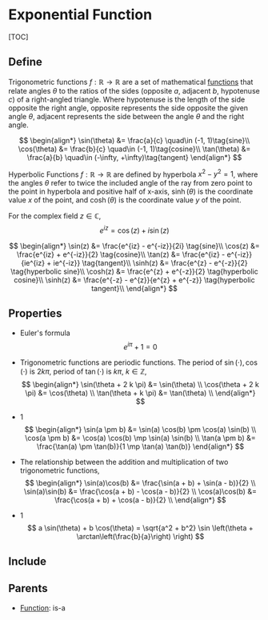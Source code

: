 # Exponential Function

[TOC]

## Define

Trigonometric functions $f: \mathbb R \to \mathbb R$ are a set of mathematical [functions](./Function.md) that relate angles $\theta$ to the ratios of the sides (opposite $a$, adjacent $b$, hypotenuse $c$) of a right-angled triangle. Where hypotenuse is the length of the side opposite the right angle, opposite represents the side opposite the given angle $\theta$, adjacent represents the side between the angle $\theta$ and the right angle.

$$
\begin{align*}
  \sin(\theta) &= \frac{a}{c}  \quad\in (-1, 1)\tag{sine}\\
  \cos(\theta) &= \frac{b}{c}  \quad\in (-1, 1)\tag{cosine}\\
  \tan(\theta) &= \frac{a}{b}  \quad\in (-\infty, +\infty)\tag{tangent}
\end{align*}
$$

Hyperbolic Functions $f: \mathbb R \to \mathbb R$ are defined by hyperbola $x^2 - y^2 = 1$, where the angles $\theta$ refer to twice the included angle of the ray from zero point to the point in hyperbola and positive half of x-axis, $\sinh(\theta)$ is the coordinate value $x$ of the point, and $\cosh(\theta)$ is the coordinate value $y$ of the point.

For the complex field $z \in \mathbb C$,
$$
e^{iz} = \cos(z) + i \sin(z)
$$

$$
\begin{align*}
\sin(z)  &= \frac{e^{iz} - e^{-iz}}{2i}  \tag{sine}\\
\cos(z)  &= \frac{e^{iz} + e^{-iz}}{2}  \tag{cosine}\\
\tan(z)  &= \frac{e^{iz} - e^{-iz}}{ie^{iz} + ie^{-iz}}  \tag{tangent}\\
\sinh(z) &= \frac{e^{z} - e^{-z}}{2}  \tag{hyperbolic sine}\\
\cosh(z) &= \frac{e^{z} + e^{-z}}{2}  \tag{hyperbolic cosine}\\
\sinh(z) &= \frac{e^{-z} - e^{z}}{e^{z} + e^{-z}}  \tag{hyperbolic tangent}\\
\end{align*}
$$

## Properties

- Euler's formula
  $$
  e^{i \pi} + 1 = 0
  $$
  
- Trigonometric functions are periodic functions. The period of $\sin(\cdot), \cos(\cdot)$ is $2 k \pi$, period of $\tan(\cdot)$ is $k \pi$, $k \in \mathbb Z$,
  $$
  \begin{align*}
    \sin(\theta + 2 k \pi) &= \sin(\theta)  \\
    \cos(\theta + 2 k \pi) &= \cos(\theta)  \\
    \tan(\theta + k \pi) &= \tan(\theta)  \\
  \end{align*}
  $$
  
- 1
  $$
  \begin{align*}
    \sin(a \pm b) &= \sin(a) \cos(b) \pm \cos(a) \sin(b)  \\
    \cos(a \pm b) &= \cos(a) \cos(b) \mp \sin(a) \sin(b)  \\
    \tan(a \pm b) &= \frac{\tan(a) \pm  \tan(b)}{1 \mp \tan(a) \tan(b)}
  \end{align*}
  $$
  
- The relationship between the addition and multiplication of two trigonometric functions,
  $$
  \begin{align*}
    \sin(a)\cos(b) &= \frac{\sin(a + b) + \sin(a - b)}{2}  \\
    \sin(a)\sin(b) &= \frac{\cos(a + b) - \cos(a - b)}{2}  \\
    \cos(a)\cos(b) &= \frac{\cos(a + b) + \cos(a - b)}{2}  \\
  \end{align*}
  $$

- 1
  $$
  a \sin(\theta) + b \cos(\theta) = \sqrt{a^2 + b^2} \sin \left(\theta + \arctan\left(\frac{b}{a}\right) \right)
  $$

## Include

## Parents

- [Function](./Function.md): is-a

